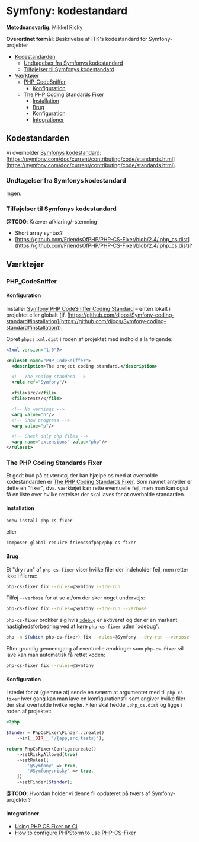 # Symfony: kodestandard

**Metodeansvarlig**: Mikkel Ricky

**Overordnet formål**: Beskrivelse af ITK's kodestandard for Symfony-projekter

<!-- toc -->

* [Kodestandarden](#kodestandarden)
  * [Undtagelser fra Symfonys kodestandard](#undtagelser-fra-symfonys-kodestandard)
  * [Tilføjelser til Symfonys kodestandard](#tilfojelser-til-symfonys-kodestandard)
* [Værktøjer](#vaerktojer)
  * [PHP_CodeSniffer](#php_codesniffer)
    * [Konfiguration](#konfiguration)
  * [The PHP Coding Standards Fixer](#the-php-coding-standards-fixer)
    * [Installation](#installation)
    * [Brug](#brug)
    * [Konfiguration](#konfiguration-1)
    * [Integrationer](#integrationer)

<!-- tocstop -->

## Kodestandarden

Vi overholder [Symfonys
kodestandard](https://symfony.com/doc/current/contributing/code/standards.html):
[https://symfony.com/doc/current/contributing/code/standards.html](https://symfony.com/doc/current/contributing/code/standards.html).

### Undtagelser fra Symfonys kodestandard

Ingen.

### Tilføjelser til Symfonys kodestandard

**@TODO**: Kræver afklaring/-stemning

* Short array syntax?
* [https://github.com/FriendsOfPHP/PHP-CS-Fixer/blob/2.4/.php_cs.dist](https://github.com/FriendsOfPHP/PHP-CS-Fixer/blob/2.4/.php_cs.dist)?

## Værktøjer

### PHP_CodeSniffer

#### Konfiguration

Installer [Symfony PHP CodeSniffer Coding
Standard](https://github.com/djoos/Symfony-coding-standard) – enten
lokalt i projektet eller globalt
(jf. [https://github.com/djoos/Symfony-coding-standard#installation](https://github.com/djoos/Symfony-coding-standard#installation)).

Opret `phpcs.xml.dist` i roden af projektet med indhold a la følgende:

```xml
<?xml version="1.0"?>

<ruleset name="PHP_CodeSniffer">
  <description>The project coding standard.</description>

  <!-- The coding standard -->
  <rule ref="Symfony"/>

  <file>src/</file>
  <file>tests/</file>

  <!-- No warnings -->
  <arg value="n"/>
  <!-- Show progress -->
  <arg value="p"/>

  <!-- Check only php files -->
  <arg name="extensions" value="php"/>
</ruleset>
```

### The PHP Coding Standards Fixer

Et godt bud på et værktøj der kan hjælpe os med at overholde
kodestandarden er [The PHP Coding Standards
Fixer](http://cs.sensiolabs.org/). Som navnet antyder er dette en
"fixer", dvs. værktøjet kan rette eventuelle fejl, men man kan også få
en liste over hvilke rettelser der skal laves for at overholde
standarden.

#### Installation

```sh
brew install php-cs-fixer
```

eller

```sh
composer global require friendsofphp/php-cs-fixer
```

#### Brug

Et "dry run" af `php-cs-fixer` viser hvilke filer der indeholder fejl,
men retter ikke i filerne:

```sh
php-cs-fixer fix --rules=@Symfony --dry-run
```

Tilføj `--verbose` for at se at/om der sker noget undervejs:

```sh
php-cs-fixer fix --rules=@Symfony --dry-run --verbose
```

`php-cs-fixer` brokker sig hvis [`xdebug`](https://xdebug.org/) er
aktiveret og der er en markant hastighedsforbedring ved at køre
`php-cs-fixer` uden `xdebug':

```sh
php -n $(which php-cs-fixer) fix --rules=@Symfony --dry-run --verbose --diff
```

Efter grundig gennemgang af eventuelle ændringer som `php-cs-fixer`
vil lave kan man automatisk få rettet koden:

```sh
php-cs-fixer fix --rules=@Symfony
```

#### Konfiguration

I stedet for at (glemme at) sende en sværm at argumenter med til `php-cs-fixer`
hver gang kan man lave en konfigurationsfil som angiver hvilke filer
der skal overholde hvilke regler. Filen skal hedde `.php_cs.dist` og
ligge i roden af projektet:

```php
<?php

$finder = PhpCsFixer\Finder::create()
    ->in(__DIR__.'/{app,src,tests}');

return PhpCsFixer\Config::create()
    ->setRiskyAllowed(true)
    ->setRules([
        '@Symfony' => true,
        '@Symfony:risky' => true,
    ])
    ->setFinder($finder);
```

**@TODO**: Hvordan holder vi denne fil opdateret på tværs af Symfony-projekter?

#### Integrationer

* [Using PHP CS Fixer on
  CI](https://github.com/FriendsOfPHP/PHP-CS-Fixer#using-php-cs-fixer-on-ci)
* [How to configure PHPStorm to use
  PHP-CS-Fixer](https://hackernoon.com/how-to-configure-phpstorm-to-use-php-cs-fixer-1844991e521f)
